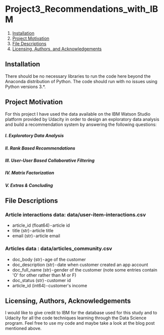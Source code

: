 # Project3_Recommendations_with_IBM

1. [Installation](#installation)
2. [Project Motivation](#motivation)
3. [File Descriptions](#files)
4. [Licensing, Authors, and Acknowledgements](#licensing)

## Installation <a name="installation"></a>
There should be no necessary libraries to run the code here beyond the Anaconda distribution of Python. The code should run with no issues using Python versions 3.*.

## Project Motivation<a name="motivation"></a>
For this project I have used the data available on the IBM Watson Studio platform provided by Udacity in order to design an exploratory data analysis and build a recommendation system by answering the following questions:

##### I. Exploratory Data Analysis
##### II. Rank Based Recommendations
##### III. User-User Based Collaborative Filtering
##### IV. Matrix Factorization
##### V. Extras & Concluding

## File Descriptions <a name="files"></a>
### Article interactions data: data/user-item-interactions.csv
* article_id (float64) - article id
* title (str) - article title
* email (str) - article email

### Articles data : data/articles_community.csv
* doc_body	 (str) - age of the customer 
* doc_description (str) - date when customer created an app account
* doc_full_name (str) - gender of the customer (note some entries contain 'O' for other rather than M or F)
* doc_status (str) - customer id
* article_id (int64) - customer's income

## Licensing, Authors, Acknowledgements<a name="licensing"></a>
I would like to give credit to IBM for the database used for this study and to Udacity for all the code techniques learning through the Data Science program. 
Feel free to use my code and maybe take a look at the blog post mentioned above. 
